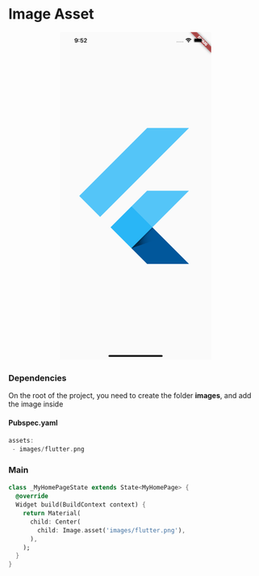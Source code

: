 # Image Asset
<p align="center">
<img src="https://github.com/ThiagoEvoa/flutter_examples/blob/master/images/image.png" height="649" width="300">
</p>

### Dependencies
<p>On the root of the project, you need to create the folder <b>images</b>, and add the image inside</p>

#### Pubspec.yaml
```dart
assets:
 - images/flutter.png
```

### Main
```dart
class _MyHomePageState extends State<MyHomePage> {
  @override
  Widget build(BuildContext context) {
    return Material(
      child: Center(
        child: Image.asset('images/flutter.png'),
      ),
    );
  }
}
```
